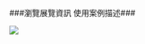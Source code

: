 
###瀏覽展覽資訊 使用案例描述###
<p><img src="http://farm4.staticflickr.com/3942/15708801481_abdff8dca3_b.jpg"></p>






